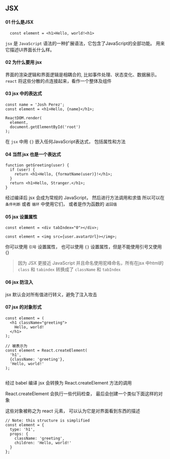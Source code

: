 ## JSX
#### 01 什么是JSX

```
  const element = <h1>Hello, world!<h1>

```

`jsx` 是 `JavaScript` 语法的一种扩展语法，它包含了JavaScript的全部功能。 用来它描述UI界面长什么样。

#### 02 为什么要用 jsx

界面的渲染逻辑和界面逻辑是相耦合的, 比如事件处理、状态变化、数据展示。
`react` 将这些分散的点连接起来，看作一个整体及组件


#### 03 jsx 中的表达式

```
const name = 'Josh Perez';
const element = <h1>Hello, {name}</h1>;

ReactDOM.render(
  element,
  document.getElementById('root')
);

```

在 `jsx` 中用 `{}` 嵌入任何JavaScript表达式， 包括属性和方法


#### 04 当然 jsx 也是一个表达式

```
function getGreeting(user) {
  if (user) {
    return <h1>Hello, {formatName(user)}!</h1>;
  }
  return <h1>Hello, Stranger.</h1>;
}

```

经过编译后 jsx 会成为常规的 JavaScript， 然后进行方法调用和求值
所以可以在 `条件判断` 或者 `循环` 中使用它们， 或者是作为函数的 `返回值`


#### 05 jsx 设置属性

```
const element = <div tabIndex="0"></div>;

const element = <img src={user.avatarUrl}></img>;

```

你可以使用 `引号` 设置属性， 也可以使用 `{}` 设置属性，但是不能使用引号又使用 {}
> 因为 JSX 更接近 JavaScript 并且命名使用驼峰命名，所有在jsx 中html的 `class` 和 `tabindex` 转换成了 `className` 和 `tabIndex`

#### 06 jsx 防注入

jsx 默认会对所有值进行转义，避免了注入攻击

#### 07 jsx 的对象形式


```
const element = (
  <h1 className="greeting">
    Hello, world!
  </h1>
);

// 被表示为
const element = React.createElement(
  'h1',
  {className: 'greeting'},
  'Hello, world!'
);


```
经过 babel 编译 jsx 会转换为 React.createElement 方法的调用

React.createElement 会执行一些代码检查， 最后会创建一个类似下面这样的对象

这些对象被称之为 react 元素， 可以认为它是对界面看到东西的描述

```
// Note: this structure is simplified
const element = {
  type: 'h1',
  props: {
    className: 'greeting',
    children: 'Hello, world!'
  }
};

```